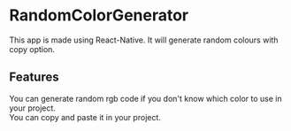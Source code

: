 # RandomColorGenerator
This app is made using React-Native. It will generate random colours with copy option.

## Features
You can generate random rgb code if you don't know which color to use in your project.   
You can copy and paste it in your project.
